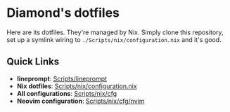 # Diamond's dotfiles

Here are its dotfiles. They're managed by Nix. Simply clone this repository,
set up a symlink wiring to `./Scripts/nix/configuration.nix` and it's good.

## Quick Links

- **lineprompt**: [Scripts/lineprompt](Scripts/lineprompt)
- **Nix dotfiles**: [Scripts/nix/configuration.nix](Scripts/nix/configuration.nix)
- **All configurations**: [Scripts/nix/cfg](Scripts/nix/cfg)
- **Neovim configuration**: [Scripts/nix/cfg/nvim](Scripts/nix/cfg/nvim)
